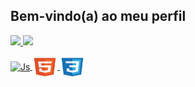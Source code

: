 ## Bem-vindo(a) ao meu perfil

<div>
  <a href="https://github.com/Rafa1472">
  <img heigth="180em" src="https://github-redme-stats.vercel.app/api?username=dRafa1472&show_icons=true&theme=radcal&include_all_commits=true&count_private=true"/>
  <img heigth="180em" src="https://github-redme-stats.vercel.app/api/top-langs/?username=Rafa1472&layouts=compact&langs_count=6&theme=tokyonight"/>
</div>
<div style="display: inline_block"><br>
  <img align="center" alt="Js" height="30" width="40" src="https://raw.githubusercontent.com/devicons/devicon/master/icons/javascript/javascript-plain-svg">
  <img align="center" alt="HTML" height="30" width="40" src="https://raw.githubusercontent.com/devicons/devicon/master/icons/html5/html5-original.svg">
  <img align="center" alt="CSS" height="30" width="40" src="https://raw.githubusercontent.com/devicons/devicon/master/icons/css3/css3-original.svg">
  
</div>
